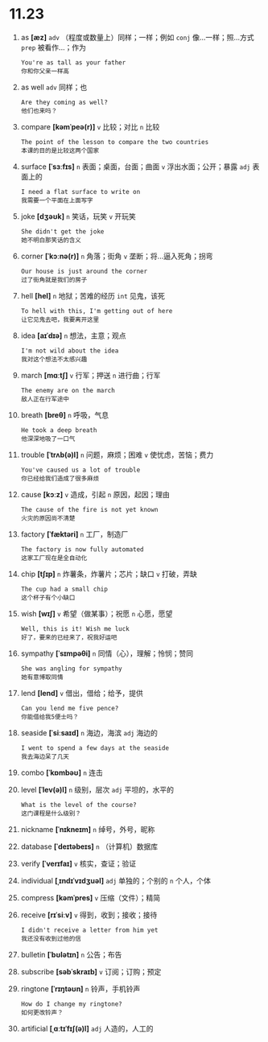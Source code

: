 # 11.23

1. as **[æz]** `adv` （程度或数量上）同样；一样；例如 `conj` 像...一样；照...方式 `prep` 被看作...；作为

   ```
   You're as tall as your father
   你和你父亲一样高
   ```

2. as well `adv` 同样；也

   ```
   Are they coming as well?
   他们也来吗？
   ```

3. compare **[kəmˈpeə(r)]** `v` 比较；对比 `n` 比较

   ```
   The point of the lesson to compare the two countries
   本课的目的是比较这两个国家
   ```

4. surface **[ˈsɜːfɪs]** `n` 表面；桌面，台面；曲面 `v` 浮出水面；公开；暴露 `adj` 表面上的

   ```
   I need a flat surface to write on
   我需要一个平面在上面写字
   ```

5. joke **[dʒəʊk]** `n` 笑话，玩笑 `v` 开玩笑

   ```
   She didn't get the joke
   她不明白那笑话的含义
   ```

6. corner **[ˈkɔːnə(r)]** `n` 角落；街角 `v` 垄断；将...逼入死角；拐弯

   ```
   Our house is just around the corner
   过了街角就是我们的房子
   ```

7. hell **[hel]** `n` 地狱；苦难的经历 `int` 见鬼，该死

   ```
   To hell with this, I'm getting out of here
   让它见鬼去吧，我要离开这里
   ```

8. idea **[aɪˈdɪə]** `n` 想法，主意；观点

   ```
   I'm not wild about the idea
   我对这个想法不太感兴趣
   ```

9. march **[mɑːtʃ]** `v` 行军；押送 `n` 进行曲；行军

   ```
   The enemy are on the march
   敌人正在行军途中
   ```

10. breath **[breθ]** `n` 呼吸，气息

    ```
    He took a deep breath
    他深深地吸了一口气
    ```

11. trouble **[ˈtrʌb(ə)l]** `n` 问题，麻烦；困难 `v` 使忧虑，苦恼；费力

    ```
    You've caused us a lot of trouble
    你已经给我们造成了很多麻烦
    ```

12. cause **[kɔːz]** `v` 造成，引起 `n` 原因，起因；理由

    ```
    The cause of the fire is not yet known
    火灾的原因尚不清楚
    ```

13. factory **[ˈfæktəri]** `n` 工厂，制造厂

    ```
    The factory is now fully automated
    这家工厂现在是全自动化
    ```

14. chip **[tʃɪp]** `n` 炸薯条，炸薯片；芯片；缺口 `v` 打破，弄缺

    ```
    The cup had a small chip
    这个杯子有个小缺口
    ```

15. wish **[wɪʃ]** `v` 希望（做某事）；祝愿 `n` 心愿，愿望

    ```
    Well, this is it! Wish me luck
    好了，要来的已经来了，祝我好运吧
    ```

16. sympathy **[ˈsɪmpəθi]** `n` 同情（心），理解；怜悯；赞同

    ```
    She was angling for sympathy
    她有意博取同情
    ```

17. lend **[lend]** `v` 借出，借给；给予，提供

    ```
    Can you lend me five pence?
    你能借给我5便士吗？
    ```

18. seaside **[ˈsiːsaɪd]** `n` 海边，海滨 `adj` 海边的

    ```
    I went to spend a few days at the seaside
    我去海边呆了几天
    ```

19. combo **[ˈkɒmbəʊ]** `n` 连击

20. level **[ˈlev(ə)l]** `n` 级别，层次 `adj` 平坦的，水平的

    ```
    What is the level of the course?
    这门课程是什么级别？
    ```

21. nickname **[ˈnɪkneɪm]** `n` 绰号，外号，昵称

22. database **[ˈdeɪtəbeɪs]** `n` （计算机）数据库

23. verify **[ˈverɪfaɪ]** `v` 核实，查证；验证

24. individual **[ˌɪndɪˈvɪdʒuəl]** `adj` 单独的；个别的 `n` 个人，个体

25. compress **[kəmˈpres]** `v` 压缩（文件）；精简

26. receive **[rɪˈsiːv]** `v` 得到，收到；接收；接待

    ```
    I didn't receive a letter from him yet
    我还没有收到过他的信
    ```

27. bulletin **[ˈbʊlətɪn]** `n` 公告；布告

28. subscribe **[səbˈskraɪb]** `v` 订阅；订购；预定

29. ringtone **[ˈrɪŋtəʊn]** `n` 铃声，手机铃声

    ```
    How do I change my ringtone?
    如何更改铃声？
    ```

30. artificial **[ˌɑːtɪˈfɪʃ(ə)l]** `adj` 人造的，人工的
